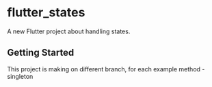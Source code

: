 # flutter_states

A new Flutter project about handling states.

## Getting Started

This project is making on different branch, for each example method
    -   singleton
